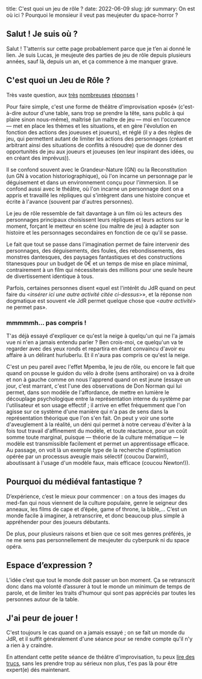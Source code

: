 title: C'est quoi un jeu de rôle ?
date: 2022-06-09
slug: jdr
summary: On est où ici ? Pourquoi le monsieur il veut pas meujeuter du space-horror ?


## Salut ! Je suis où ?
Salut ! T’atterris sur cette page probablement parce que je t’en ai donné le lien. Je suis Lucas, je meujeute des parties de jeu de rôle depuis plusieurs années, sauf là, depuis un an, et ça commence à me manquer grave.


## C'est quoi un Jeu de Rôle ?
Très vaste question, aux [très](https://www.refletsdacide.com/quest-ce-quun-jeu-de-role/) [nombreuses](https://ptgptb.fr/je-n-ai-pas-de-mots-et-je-dois-creer) [réponses](https://ptgptb.fr/lns-de-la-theorie-a-l-application) !

Pour faire simple, c'est une forme de théâtre d'improvisation «posé» (c'est-à-dire autour d'une table, sans trop se prendre la tête, sans public à qui plaire sinon nous-même), maîtrisé (un maître de jeu — moi en l'occurence — met en place les thèmes et les situations, et en gère l'évolution en fonction des actions des joueuses et joueurs), et réglé (il y a des règles de jeu, qui permettent autant de limiter les actions des personnages (créant et arbitrant ainsi des situations de conflits à résoudre) que de donner des opportunités de jeu aux joueurs et joueuses (en leur inspirant des idées, ou en créant des imprévus)).

Il se confond souvent avec le Grandeur-Nature (GN) ou la Reconstitution (un GN à vocation historiographique), où l'on incarne un personnage par le déguisement et dans un environnement conçu pour l'immersion.
Il se confond aussi avec le théâtre, où l'on incarne un personnage dont on a appris et travaillé les répliques qui s'intègrent dans une histoire conçue et écrite à l'avance (souvent par d'autres personnes).

Le jeu de rôle ressemble de fait davantage à un film où les acteurs des personnages principaux choisissent leurs répliques et leurs actions sur le moment,
forçant le metteur en scène (ou maître de jeu) à adapter son histoire et les personnages secondaires en fonction de ce qu'il se passe.

Le fait que tout se passe dans l'imagination permet de faire intervenir des personnages, des déguisements, des foules, des rebondissements, des monstres dantesques, des paysages fantastiques et des constructions titanesques pour un budget de 0€ et un temps de mise en place minimal, contrairement à un film qui nécessiterais des millions pour une seule heure de divertissement identique à tous.

Parfois, certaines personnes disent «quel est l'intérêt du JdR quand on peut faire du <*insérer ici une autre activité citée ci-dessus*>», et la réponse non dogmatique est souvent «le JdR permet quelque chose que <*autre activité*> ne permet pas».


### mmmmmh… pas compris !
T'as déjà essayé d'expliquer ce qu'est la neige à quelqu'un qui ne l'a jamais vue ni n'en a jamais entendu parler ?
Ben crois-moi, ce quelqu'un va te regarder avec des yeux ronds et repartira en étant convaincu d'avoir eu affaire à un délirant hurluberlu. Et il n'aura pas compris ce qu'est la neige.

C'est un peu pareil avec l'effet Mpemba, le jeu de rôle, ou encore le fait que quand on pousse le guidon du vélo à droite (sens antihoraire) on va à droite et non à gauche comme on nous l'apprend quand on est jeune (essaye un jour, c'est marrant, c'est l'une des observations de Don Norman qui lui permet, dans son modèle de l'affordance, de mettre en lumière le découplage psychologique entre la représentation interne du système par l'utilisateur et son usage effectif ; il arrive en effet fréquemment que l'on agisse sur ce système d'une manière qui n'a pas de sens dans la représentation théorique que l'on s'en fait. On peut y voir une sorte d'aveuglement à la réalité, un déni qui permet à notre cerveau d'éviter à la fois tout travail d'affinement du modèle, et toute réactance, pour un coût somme toute marginal, puisque — théorie de la culture mématique — le modèle est transmissible facilement et permet un apprentissage efficace. Au passage, on voit là un exemple type de la recherche d'optimisation opérée par un processus aveugle mais sélectif (coucou Darwin!), aboutissant à l'usage d'un modèle faux, mais efficace (coucou Newton!)).



## Pourquoi du médiéval fantastique ?
D’expérience, c’est le mieux pour commencer : on a tous des images du med-fan qui nous viennent de la culture populaire, genre le seigneur des anneaux, les films de cape et d’épée, game of throne, la bible,…
C’est un monde facile à imaginer, à retranscrire, et donc beaucoup plus simple à appréhender pour des joueurs débutants.

De plus, pour plusieurs raisons et bien que ce soit mes genres préférés, je ne me sens pas personnellement de meujeuter du cyberpunk ni du space opéra.


## Espace d’expression ?
L’idée c’est que tout le monde doit passer un bon moment. Ça se retranscrit donc dans ma volonté d’assurer à tout le monde un minimum de temps de parole, et de limiter les traits d’humour qui sont pas appréciés par toutes les personnes autour de la table.


## J'ai peur de jouer !
C'est toujours le cas quand on a jamais essayé ; on se fait un monde du JdR, et il suffit généralement d'une séance pour se rendre compte qu'il n'y a rien à y craindre.

En attendant cette petite séance de théâtre d'improvisation, tu peux [lire des trucs](https://ptgptb.fr/11-manieres-d-etre-un-meilleur-joueur-de-jdr), sans les prendre trop au sérieux non plus, t'es pas là pour être expert(e) dés maintenant.
